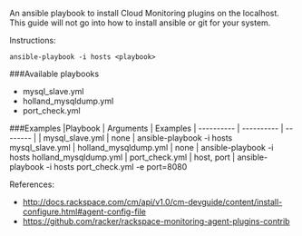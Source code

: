 An ansible playbook to install Cloud Monitoring plugins on the localhost.   This guide will not go into how to install ansible or git for your system.

Instructions:

```ansible-playbook -i hosts <playbook>```

###Available playbooks 
- mysql_slave.yml
- holland_mysqldump.yml
- port_check.yml

###Examples
|Playbook | Arguments | Examples
| ---------- | ---------- | -------- |
| mysql_slave.yml | none | ansible-playbook -i hosts mysql_slave.yml
| holland_mysqldump.yml | none | ansible-playbook -i hosts holland_mysqldump.yml
| port_check.yml | host, port | ansible-playbook -i hosts port_check.yml -e port=8080

References:
- http://docs.rackspace.com/cm/api/v1.0/cm-devguide/content/install-configure.html#agent-config-file
- https://github.com/racker/rackspace-monitoring-agent-plugins-contrib
